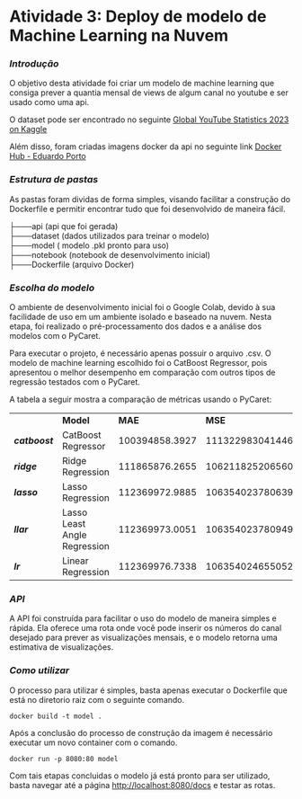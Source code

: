 # Atividade 3: Deploy de modelo de Machine Learning na Nuvem

### _**Introdução**_

O objetivo desta atividade foi criar um modelo de machine learning que consiga prever a quantia mensal de views de algum canal no youtube e ser usado como uma api.

O dataset pode ser encontrado no seguinte [Global YouTube Statistics 2023 on Kaggle](https://www.kaggle.com/datasets/nelgiriyewithana/global-youtube-statistics-2023)

Além disso, foram criadas imagens docker da api no seguinte link [Docker Hub - Eduardo Porto](https://hub.docker.com/r/eduardoporto/model)

### _**Estrutura de pastas**_

As pastas foram dividas de forma simples, visando facilitar a construção do Dockerfile e permitir encontrar tudo que foi desenvolvido de maneira fácil.

├───api (api que foi gerada)  
├───dataset (dados utilizados para treinar o modelo)  
├───model ( modelo .pkl pronto para uso)  
├───notebook (notebook de desenvolvimento inicial)  
├───Dockerfile (arquivo Docker)



### _**Escolha do modelo**_

O ambiente de desenvolvimento inicial foi o Google Colab, devido à sua facilidade de uso em um ambiente isolado e baseado na nuvem. Nesta etapa, foi realizado o pré-processamento dos dados e a análise dos modelos com o PyCaret.

Para executar o projeto, é necessário apenas possuir o arquivo .csv. O modelo de machine learning escolhido foi o CatBoost Regressor, pois apresentou o melhor desempenho em comparação com outros tipos de regressão testados com o PyCaret.

A tabela a seguir mostra a comparação de métricas usando o PyCaret:

<table><tbody><tr><td>&nbsp;</td><td><strong>Model</strong></td><td><strong>MAE</strong></td><td><strong>MSE</strong></td><td><strong>RMSE</strong></td><td><strong>R2</strong></td><td><strong>RMSLE</strong></td><td><strong>MAPE</strong></td></tr><tr><td><i><strong>catboost</strong></i></td><td>CatBoost Regressor</td><td>100394858.3927</td><td>111322983041446016.0000</td><td>258324186.9647</td><td>0.5037</td><td>3.7699</td><td>231464.6598</td></tr><tr><td><i><strong>ridge</strong></i></td><td>Ridge Regression</td><td>111865876.2655</td><td>106211825206560000.0000</td><td>259469224.3694</td><td>0.4786</td><td>3.9377</td><td>1045861.1324</td></tr><tr><td><i><strong>lasso</strong></i></td><td>Lasso Regression</td><td>112369972.9885</td><td>106354023780639040.0000</td><td>259857460.5184</td><td>0.4757</td><td>3.9521</td><td>1076078.9958</td></tr><tr><td><i><strong>llar</strong></i></td><td>Lasso Least Angle Regression</td><td>112369973.0051</td><td>106354023780949312.0000</td><td>259857460.5236</td><td>0.4757</td><td>3.9521</td><td>1076078.9963</td></tr><tr><td><i><strong>lr</strong></i></td><td>Linear Regression</td><td>112369976.7338</td><td>106354024655052384.0000</td><td>259857462.7793</td><td>0.4757</td><td>3.9521</td><td>1076079.1651</td></tr></tbody></table>

### _**API**_

A API foi construída para facilitar o uso do modelo de maneira simples e rápida. Ela oferece uma rota onde você pode inserir os números do canal desejado para prever as visualizações mensais, e o modelo retorna uma estimativa de visualizações.

### _**Como utilizar**_

O processo para utilizar é simples, basta apenas executar o Dockerfile que está no diretorio raiz com o seguinte comando.

```
docker build -t model .
```

Após a conclusão do processo de construção da imagem é necessário executar um novo container com o comando.

```
docker run -p 8080:80 model
```

Com tais etapas concluidas o modelo já está pronto para ser utilizado, basta navegar até a página [http://localhost:8080/docs](http://localhost:8080/docs) e testar as rotas.

